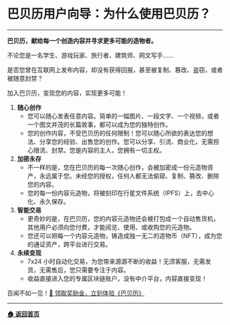 # 巴贝历用户向导：为什么使用巴贝历？

---

**巴贝历，献给每一个创造内容并寻求更多可能的造物者。**

不论您是一名学生、游戏玩家、旅行者、建筑师、网文写手......

是否您曾在互联网上发布内容，却没有获得回报，甚至被复制、篡改、盗窃，或者被随意封禁？

加入巴贝历，变现您的内容，实现更多可能！

1. **随心创作**
   - 您可以随心发表任意内容。简单的一幅图片、一段文字、一个视频，或者一个图文并茂的长篇故事，都可以成为您的独特创作。
   - 您的创作内容，不受巴贝历的任何限制！您可以随心所欲的表达您的想法、分享您的经验、出售您的创作。您可以分享、引流、商业化，无需担心限流、封禁。您是内容的主人，您拥有一切主权。
2. **加密永存**
   - 不一样的是，您在巴贝历的每一次随心创作，会被加密成一份元造物资产，永远属于您。未经您的授权，任何人都无法偷窥、复制、篡改、删除您的内容。
   - 您的每一份内容元造物，将被刻印在行星文件系统（IPFS）上，去中心化、永久保存。
3. **智能交易**
   - 更奇妙的是，在巴贝历，您的内容元造物还会被打包成一个自动售货机，其他用户必须向您付费，才能阅览、使用、或收购您的元造物。
   - 您还可以把每一个内容元造物，铸造成独一无二的造物币（NFT），成为您的通证资产，跨平台进行交易。
4. **永续变现**
   - 7x24 小时自动化交易，为您带来源源不断的收益！无须客服，无需发货，无需售后，您只需要专注于内容。
   - 收益直接进入您的专属区块链账户，没有中介平台，内容直接变现！

百闻不如一见！[🎁 领取奖励金，立刻体验《巴贝历》](https://u.巴贝历.com)

---

[**🏠 返回首页**](../../home.md)

